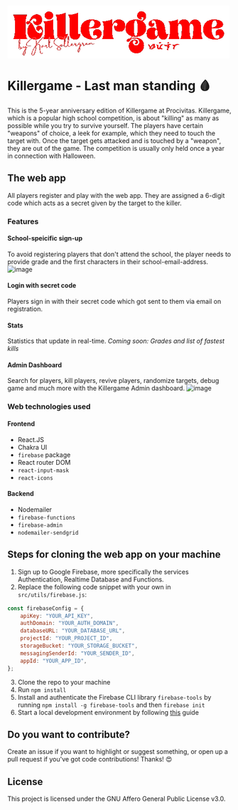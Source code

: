 ![Killergame](https://github.com/sakerhetspolisen/killergame/blob/master/src/assets/logo.png)

# Killergame - Last man standing 🩸
This is the 5-year anniversary edition of Killergame at Procivitas. Killergame, which is a popular high school competition, is about "killing" as many as possible while you try to survive yourself. The players have certain "weapons" of choice, a leek for example, which they need to touch the target with. Once the target gets attacked and is touched by a "weapon", they are out of the game. The competition is usually only held once a year in connection with Halloween.

## The web app
All players register and play with the web app. They are assigned a 6-digit code which acts as a secret given by the target to the killer.

### Features
#### School-speicific sign-up
To avoid registering players that don't attend the school, the player needs to provide grade and the first characters in their school-email-address.
![image](https://user-images.githubusercontent.com/68159964/142431207-4304b672-655d-4b64-8146-a86768b50bf2.png)

#### Login with secret code

Players sign in with their secret code which got sent to them via email on registration.

#### Stats

Statistics that update in real-time. *Coming soon: Grades and list of fastest kills*

#### Admin Dashboard
Search for players, kill players, revive players, randomize targets, debug game and much more with the Killergame Admin dashboard.
![image](https://user-images.githubusercontent.com/68159964/142431947-9f502721-b3ef-48d1-811b-c8960f8eca01.png)

### Web technologies used
#### Frontend
- React.JS
- Chakra UI
- `firebase` package
- React router DOM
- `react-input-mask`
- `react-icons`

#### Backend
- Nodemailer
- `firebase-functions`
- `firebase-admin`
- `nodemailer-sendgrid`

## Steps for cloning the web app on your machine
1. Sign up to Google Firebase, more specifically the services Authentication, Realtime Database and Functions.
2. Replace the following code snippet with your own in `src/utils/firebase.js`:

```js
const firebaseConfig = {
	apiKey: "YOUR_API_KEY",
	authDomain: "YOUR_AUTH_DOMAIN",
	databaseURL: "YOUR_DATABASE_URL",
	projectId: "YOUR_PROJECT_ID",
	storageBucket: "YOUR_STORAGE_BUCKET",
	messagingSenderId: "YOUR_SENDER_ID",
	appId: "YOUR_APP_ID",
};
```
3. Clone the repo to your machine
4. Run `npm install`
5. Install and authenticate the Firebase CLI library `firebase-tools` by running `npm install -g firebase-tools` and then `firebase init`
6. Start a local development environment by following [this](https://firebase.google.com/docs/emulator-suite/connect_and_prototype) guide


## Do you want to contribute?
Create an issue if you want to highlight or suggest something, or open up a pull request if you've got code contributions! Thanks! 😍

## License
This project is licensed under the GNU Affero General Public License v3.0.
